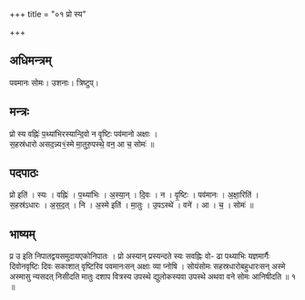 +++
title = "०१ प्रो स्य"

+++
## अधिमन्त्रम्
पवमानः सोमः। उशनाः। त्रिष्टुप्।

## मन्त्रः
प्रो स्य वह्निः॑ प॒थ्या॑भिरस्यान्दि॒वो न वृ॒ष्टिः पव॑मानो अक्षाः ।  
स॒हस्र॑धारो असद॒न्न्य१॒॑स्मे मा॒तुरु॒पस्थे॒ वन॒ आ च॒ सोमः॑ ॥

## पदपाठः
प्रो इति॑ । स्यः । वह्निः॑ । प॒थ्या॑भिः । अ॒स्या॒न् । दि॒वः । न । वृ॒ष्टिः । पव॑मानः । अ॒क्षा॒रिति॑ ।  
स॒हस्र॑ऽधारः । अ॒स॒द॒त् । नि । अ॒स्मे इति॑ । मा॒तुः । उ॒पऽस्थे॑ । वने॑ । आ । च॒ । सोमः॑ ॥

## भाष्यम्
प्र उ इति निपातद्वयसमुदायएकोनिपातः । प्रो अस्यान् प्रस्यन्दते स्यः सवह्निः वो- ढा पथ्याभिः यज्ञमार्गैः दिवोनवृष्टिः दिवः सकाशात् वृष्टिरिव पवमानःसन् अक्षाः व्या प्नोषि । सोयंसोमः सहस्रधारोबहुधारःसन् अस्मे अस्मासु न्यसदत् निसीदति मातुः दशाप वित्रस्य उपस्थे द्युलोकस्यवा उपस्थे अथवा वने सोमः आनिषीदति ॥ १ ॥